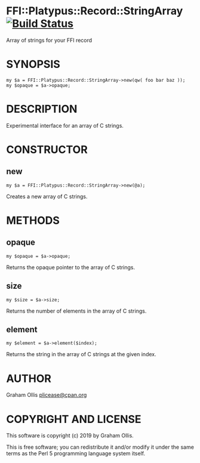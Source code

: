 # FFI::Platypus::Record::StringArray [![Build Status](https://secure.travis-ci.org/Perl5-FFI/FFI-Platypus-Record-StringArray.png)](http://travis-ci.org/Perl5-FFI/FFI-Platypus-Record-StringArray)

Array of strings for your FFI record

# SYNOPSIS

    my $a = FFI::Platypus::Record::StringArray->new(qw( foo bar baz ));
    my $opaque = $a->opaque;

# DESCRIPTION

Experimental interface for an array of C strings.

# CONSTRUCTOR

## new

    my $a = FFI::Platypus::Record::StringArray->new(@a);

Creates a new array of C strings.

# METHODS

## opaque

    my $opaque = $a->opaque;

Returns the opaque pointer to the array of C strings.

## size

    my $size = $a->size;

Returns the number of elements in the array of C strings.

## element

    my $element = $a->element($index);

Returns the string in the array of C strings at the given index.

# AUTHOR

Graham Ollis <plicease@cpan.org>

# COPYRIGHT AND LICENSE

This software is copyright (c) 2019 by Graham Ollis.

This is free software; you can redistribute it and/or modify it under
the same terms as the Perl 5 programming language system itself.

